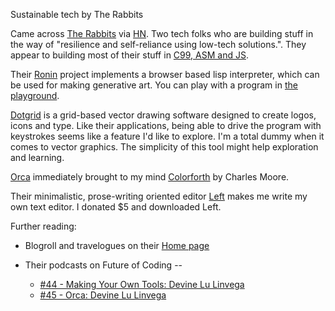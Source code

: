 Sustainable tech by The Rabbits

Came across [The Rabbits](https://100r.co/site/about_us.html) via [HN](https://news.ycombinator.com/item?id=23211273). Two tech folks who are building stuff  in the way of "resilience and self-reliance using low-tech solutions.". They appear to building most of their stuff in [C99, ASM and JS](https://100r.co/site/philosophy.html#accessibility).

Their [Ronin](https://100r.co/site/ronin.html) project implements a browser based lisp interpreter, which can be used for making generative art. You can play with a program in [the playground](https://hundredrabbits.github.io/Ronin/). 

[Dotgrid](https://100r.co/site/dotgrid.html) is  a grid-based vector drawing software designed to create logos, icons and type. Like their applications, being able to drive the program with keystrokes seems like a feature I'd like to explore. I'm a total dummy when it comes to vector graphics. The simplicity of this tool might help exploration and learning.

[Orca](https://100r.co/site/orca.html) immediately brought to my mind [Colorforth](https://colorforth.github.io) by Charles Moore. 

Their minimalistic, prose-writing oriented editor [Left](https://100r.co/site/left.html) makes me write my own text editor. I donated $5 and downloaded Left. 


Further reading:

* Blogroll and travelogues on their [Home page](https://100r.co/site/home.html)
* Their podcasts on Future of Coding -- 

  * [#44 - Making Your Own Tools: Devine Lu Linvega](https://futureofcoding.org/episodes/044)
  * [#45 - Orca: Devine Lu Linvega](https://futureofcoding.org/episodes/045) 

